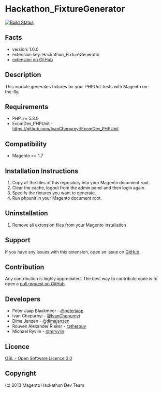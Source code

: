 Hackathon_FixtureGenerator
==========================

[![Build Status](https://travis-ci.org/magento-hackathon/Hackathon-FixtureGenerator.png?branch=master)](https://travis-ci.org/magento-hackathon/Hackathon-FixtureGenerator)

Facts
-----
- version: 1.0.0
- extension key: Hackathon_FixtureGenerator
- [extension on GitHub](https://github.com/magento-hackathon/Hackathon-FixtureGenerator)

Description
-----------
This module generates fixtures for your PHPUnit tests with Magento on-the-fly.

Requirements
------------
- PHP >= 5.3.0
- EcomDev_PHPUnit - https://github.com/IvanChepurnyi/EcomDev_PHPUnit

Compatibility
-------------
- Magento >= 1.7

Installation Instructions
-------------------------
1. Copy all the files of this repository into your Magento document root.
2. Clear the cache, logout from the admin panel and then login again.
3. Specify the fixtures you want to generate.
4. Run phpunit in your Magento document root.

Uninstallation
--------------
1. Remove all extension files from your Magento installation

Support
-------
If you have any issues with this extension, open an issue on [GitHub](https://github.com/magento-hackathon/Hackathon-FixtureGenerator/issues).

Contribution
------------
Any contribution is highly appreciated. The best way to contribute code is to open a [pull request on GitHub](https://help.github.com/articles/using-pull-requests).

Developers
----------
- Peter Jaap Blaakmeer - [@peterjaap](https://twitter.com/peterjaap)
- Ivan Chepurnyi - [@IvanChepurnyi](https://twitter.com/IvanChepurnyi)
- Dima Janzen - [@dimajanzen](https://twitter.com/dimajanzen)
- Rouven Alexander Rieker - [@therouv](https://twitter.com/therouv)
- Michael Ryvlin - [@mryvlin](https://twitter.com/mryvlin)

Licence
-------
[OSL - Open Software Licence 3.0](http://opensource.org/licenses/osl-3.0.php)

Copyright
---------
(c) 2013 Magento Hackathon Dev Team
